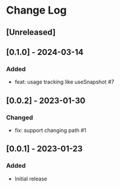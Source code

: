 # Change Log

## [Unreleased]

## [0.1.0] - 2024-03-14
### Added
- feat: usage tracking like useSnapshot #7

## [0.0.2] - 2023-01-30
### Changed
- fix: support changing path #1

## [0.0.1] - 2023-01-23
### Added
- Initial release
